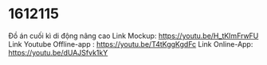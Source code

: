 # 1612115
Đồ án cuối kì di động nâng cao
Link Mockup: https://youtu.be/H_tKImFrwFU
Link Youtube Offline-app : https://youtu.be/T4tKggKgdFc
Link Online-App: https://youtu.be/dUAJSfvk1kY
